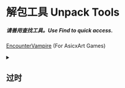 # 解包工具 Unpack Tools
##### 请善用查找工具。Use Find to quick access.  

[EncounterVampire](https://github.com/GlacierLab/EncounterVampire) (For AsicxArt Games)  



<details><summary>

## 过时  
</summary>


</details>
